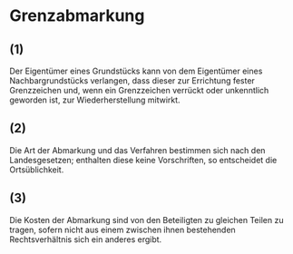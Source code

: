 # Grenzabmarkung



## (1)

 Der Eigentümer eines Grundstücks kann von dem Eigentümer eines Nachbargrundstücks verlangen, dass dieser zur Errichtung fester Grenzzeichen und, wenn ein Grenzzeichen verrückt oder unkenntlich geworden ist, zur Wiederherstellung mitwirkt.

## (2)

 Die Art der Abmarkung und das Verfahren bestimmen sich nach den Landesgesetzen; enthalten diese keine Vorschriften, so entscheidet die Ortsüblichkeit.

## (3)

 Die Kosten der Abmarkung sind von den Beteiligten zu gleichen Teilen zu tragen, sofern nicht aus einem zwischen ihnen bestehenden Rechtsverhältnis sich ein anderes ergibt. 


